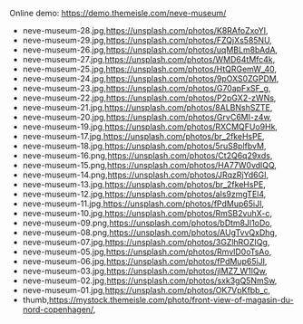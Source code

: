 Online demo: https://demo.themeisle.com/neve-museum/



- neve-museum-28.jpg,https://unsplash.com/photos/K8RAfoZxoYI,
- neve-museum-29.jpg,https://unsplash.com/photos/FZQjXs585NU,
- neve-museum-26.jpg,https://unsplash.com/photos/uqMBLm8bAdA,
- neve-museum-27.jpg,https://unsplash.com/photos/WMD64tMfc4k,
- neve-museum-25.jpg,https://unsplash.com/photos/HtQRGemW_40,
- neve-museum-24.jpg,https://unsplash.com/photos/9pOXS0ZGPDM,
- neve-museum-23.jpg,https://unsplash.com/photos/G70apFxSF_g,
- neve-museum-22.jpg,https://unsplash.com/photos/P2pGX2-zWNs,
- neve-museum-21.jpg,https://unsplash.com/photos/8ALBNshSZTE,
- neve-museum-20.jpg,https://unsplash.com/photos/GrvC6MI-z4w,
- neve-museum-19.jpg,https://unsplash.com/photos/RXCMQFUo9Hk,
- neve-museum-17.jpg,https://unsplash.com/photos/br_2fkeHsPE,
- neve-museum-18.jpg,https://unsplash.com/photos/5ruS8plfbvM,
- neve-museum-16.png,https://unsplash.com/photos/Ct2Q6q29xds,
- neve-museum-15.png,https://unsplash.com/photos/HA77W0vdlQQ,
- neve-museum-14.png,https://unsplash.com/photos/JRqzRjYd6GI,
- neve-museum-13.jpg,https://unsplash.com/photos/br_2fkeHsPE,
- neve-museum-12.jpg,https://unsplash.com/photos/aIs9zmgTEl4,
- neve-museum-11.jpg,https://unsplash.com/photos/fPdMup65iJI,
- neve-museum-10.jpg,https://unsplash.com/photos/RmSB2vuhX-c,
- neve-museum-09.png,https://unsplash.com/photos/bDtm8Jl1oDo,
- neve-museum-08.png,https://unsplash.com/photos/AUgTvvQxDhg,
- neve-museum-07.jpg,https://unsplash.com/photos/3GZlhROZIQg,
- neve-museum-05.jpg,https://unsplash.com/photos/RmvlD0oTsAo,
- neve-museum-06.jpg,https://unsplash.com/photos/fPdMup65iJI,
- neve-museum-03.jpg,https://unsplash.com/photos/jlMZ7_W1lQw,
- neve-museum-02.jpg,https://unsplash.com/photos/sxk3gQ5NmSw,
- neve-museum-01.jpg,https://unsplash.com/photos/OK7VpKfbb_c,
- thumb,https://mystock.themeisle.com/photo/front-view-of-magasin-du-nord-copenhagen/,
